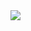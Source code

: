 <a href='https://blackbirdsec.eu/'>
	<img src='https://raw.githubusercontent.com/novasecurityio/.github/main/profile/profile_banner.png' width='auto' style='margin-left: auto; margin-right: auto;'>
</a>
